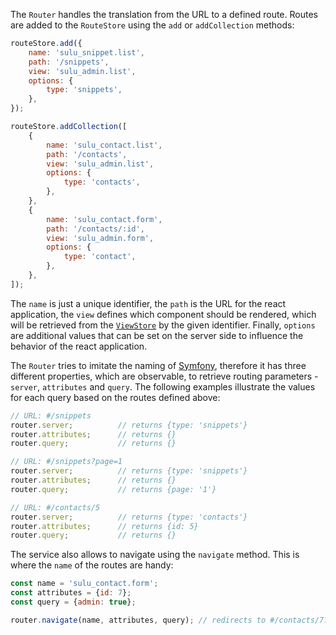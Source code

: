 The `Router` handles the translation from the URL to a defined route. Routes are added to the `RouteStore` using the
`add` or `addCollection` methods:

```javascript
routeStore.add({
    name: 'sulu_snippet.list',
    path: '/snippets',
    view: 'sulu_admin.list',
    options: {
        type: 'snippets',
    },
});

routeStore.addCollection([
    {
        name: 'sulu_contact.list',
        path: '/contacts',
        view: 'sulu_admin.list',
        options: {
            type: 'contacts',
        },
    },
    {
        name: 'sulu_contact.form',
        path: '/contacts/:id',
        view: 'sulu_admin.form',
        options: {
            type: 'contact',
        },
    },
]);
```

The `name` is just a unique identifier, the `path` is the URL for the react application, the `view` defines which
component should be rendered, which will be retrieved from the [`ViewStore`](#viewrenderer) by the given identifier.
Finally, `options` are additional values that can be set on the server side to influence the behavior of the react
application.

The `Router` tries to imitate the naming of [Symfony](https://symfony.com/doc/current/components/http_foundation.html),
therefore it has three different properties, which are observable, to retrieve routing parameters - `server`,
`attributes` and `query`. The following examples illustrate the values for each query based on the routes defined
above:

```javascript
// URL: #/snippets
router.server;          // returns {type: 'snippets'}
router.attributes;      // returns {}
router.query;           // returns {}

// URL: #/snippets?page=1
router.server;          // returns {type: 'snippets'}
router.attributes;      // returns {}
router.query;           // returns {page: '1'}

// URL: #/contacts/5
router.server;          // returns {type: 'contacts'}
router.attributes;      // returns {id: 5}
router.query;           // returns {}
```

The service also allows to navigate using the `navigate` method. This is where the `name` of the routes are handy:

```javascript
const name = 'sulu_contact.form';
const attributes = {id: 7};
const query = {admin: true};

router.navigate(name, attributes, query); // redirects to #/contacts/7?admin=true
```
